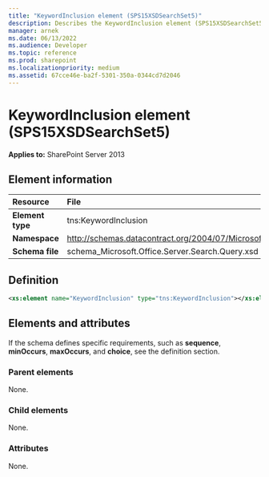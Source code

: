 ```yaml
---
title: "KeywordInclusion element (SPS15XSDSearchSet5)"
description: Describes the KeywordInclusion element (SPS15XSDSearchSet5) and provides the element information, a definition, and elements and attributes in SharePoint.
manager: arnek
ms.date: 06/13/2022
ms.audience: Developer
ms.topic: reference
ms.prod: sharepoint
ms.localizationpriority: medium
ms.assetid: 67cce46e-ba2f-5301-350a-0344cd7d2046
---
```


# KeywordInclusion element (SPS15XSDSearchSet5)

 
  
 **Applies to:** SharePoint Server 2013
  
## Element information

| Resource | File |
|:-----|:-----|
| **Element type** | tns:KeywordInclusion |
| **Namespace** |http://schemas.datacontract.org/2004/07/Microsoft.Office.Server.Search.Query |
|**Schema file** |schema_Microsoft.Office.Server.Search.Query.xsd |
   
## Definition

```XML
<xs:element name="KeywordInclusion" type="tns:KeywordInclusion"></xs:element>

```

## Elements and attributes

If the schema defines specific requirements, such as **sequence**, **minOccurs**, **maxOccurs**, and **choice**, see the definition section. 
  
### Parent elements

None.
  
### Child elements

None.
  
### Attributes

None.
  

